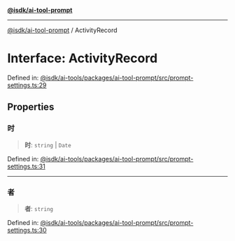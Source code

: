 [**@isdk/ai-tool-prompt**](../README.md)

***

[@isdk/ai-tool-prompt](../globals.md) / ActivityRecord

# Interface: ActivityRecord

Defined in: [@isdk/ai-tools/packages/ai-tool-prompt/src/prompt-settings.ts:29](https://github.com/isdk/ai-tool-prompt.js/blob/a2b49ef3337bf83b9b81d4bcb9555a8f6044965e/src/prompt-settings.ts#L29)

## Properties

### 时

> **时**: `string` \| `Date`

Defined in: [@isdk/ai-tools/packages/ai-tool-prompt/src/prompt-settings.ts:31](https://github.com/isdk/ai-tool-prompt.js/blob/a2b49ef3337bf83b9b81d4bcb9555a8f6044965e/src/prompt-settings.ts#L31)

***

### 者

> **者**: `string`

Defined in: [@isdk/ai-tools/packages/ai-tool-prompt/src/prompt-settings.ts:30](https://github.com/isdk/ai-tool-prompt.js/blob/a2b49ef3337bf83b9b81d4bcb9555a8f6044965e/src/prompt-settings.ts#L30)
